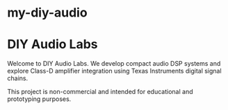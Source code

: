 # my-diy-audio
# DIY Audio Labs

Welcome to DIY Audio Labs. We develop compact audio DSP systems and explore Class-D amplifier integration using Texas Instruments digital signal chains.

This project is non-commercial and intended for educational and prototyping purposes.
